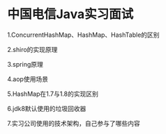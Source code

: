 # 中国电信Java实习面试

1.ConcurrentHashMap、HashMap、HashTable的区别



2.shiro的实现原理



3.spring原理



4.aop使用场景



5.HashMap在1.7与1.8的实现区别



6.jdk8默认使用的垃圾回收器



7.实习公司使用的技术架构，自己参与了哪些内容